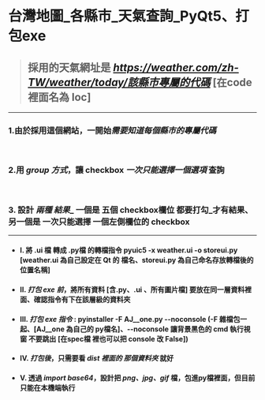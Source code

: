 # 台灣地圖_各縣市_天氣查詢_PyQt5、打包exe

> ## 採用的天氣網址是 *https://weather.com/zh-TW/weather/today/該縣市專屬的代碼* [在code裡面名為 loc]
-----------------------------------------------------
### 1.由於採用這個網站，一開始*需要知道每個縣市的專屬代碼* 
<br/>

### 2.用 _group 方式_，讓 checkbox _一次只能選擇一個選項_ 查詢
<br/> 

### 3. 設計 *兩種 結果*_ 一個是 五個 checkbox欄位 都要打勾_才有結果、另一個是 一次只能選擇 一個左側欄位的 checkbox

------------------------------------------------------
- #### I. 將 .ui 檔 轉成 .py檔 的轉檔指令 pyuic5 -x weather.ui -o storeui.py [weather.ui 為自己設定在 Qt 的 檔名、storeui.py 為自己命名存放轉檔後的位置名稱]

- #### II. *打包 exe 前*，將所有資料 [含.py、.ui 、所有圖片檔] 要放在同一層資料裡面、確認指令有下在該層級的資料夾

- #### III. *打包 exe 指令* : pyinstaller -F AJ__one.py --noconsole (-F 雜檔包一起、[AJ__one 為自己的 py檔名]、--noconsole 讓背景黑色的 cmd 執行視窗 不要跳出 [在spec檔 裡也可以把 console 改 False])

- #### IV. *打包後*，只需要看 *dist 裡面的 那個資料夾* 就好

- #### V. 透過 _import base64_，設計把 *png、jpg、gif* 檔，包進py檔裡面，但目前只能在本機端執行



